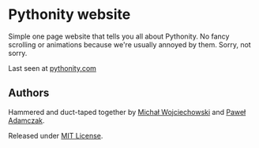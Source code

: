 # Pythonity website
Simple one page website that tells you all about Pythonity. No fancy scrolling
or animations because we're usually annoyed by them. Sorry, not sorry.

Last seen at [pythonity.com][pythonity]

## Authors
Hammered and duct-taped together by [Michał Wojciechowski][odyniec] and
[Paweł Adamczak][pawelad].

Released under [MIT License][license].


[license]: https://github.com/Pythonity/pythonity-website/blob/master/LICENSE
[odyniec]: https://github.com/odyniec
[pawelad]: https://github.com/pawelad
[pythonity]: https://pythonity.com/
